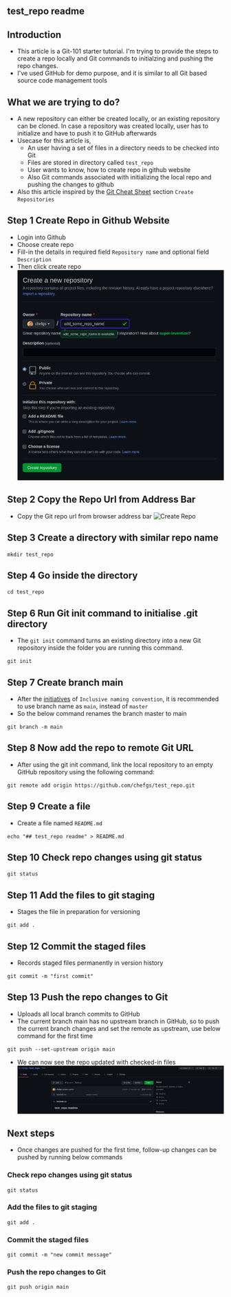 ## test_repo readme

## Introduction
- This article is a Git-101 starter tutorial. I'm trying to provide the steps to create a repo locally and Git commands to initialzing and pushing the repo changes.
- I've used GitHub for demo purpose, and it is similar to all Git based source code management tools

## What we are trying to do?
- A new repository can either be created locally, or an existing repository can be cloned. In case a repository was created locally, user has to initialize and have to push it to GitHub afterwards
- Usecase for this article is,
  - An user having a set of files in a directory needs to be checked into Git
  - Files are stored in directory called `test_repo`
  - User wants to know, how to create repo in github website
  - Also Git commands associated with initializing the local repo and pushing the changes to github
- Also this article inspired by the [Git Cheat Sheet](https://training.github.com/downloads/github-git-cheat-sheet/) section `Create Repositories`


## Step 1 Create Repo in Github Website
- Login into Github
- Choose create repo 
- Fill-in the details in required field `Repository name` and optional field `Description`
- Then click create repo 
![Create Repo](./images/git-repo-create.png)

## Step 2 Copy the Repo Url from Address Bar
- Copy the Git repo url from browser address bar
![Create Repo](./images/git-repo.png)

## Step 3 Create a directory with similar repo name
```
mkdir test_repo
```

## Step 4 Go inside the directory
```
cd test_repo
```
## Step 6 Run Git init command to initialise .git directory
- The `git init` command turns an existing directory into a new Git repository inside the folder you are running this command.
```
git init
```

## Step 7 Create branch main
- After the [initiatives](https://inclusivenaming.org/word-lists/tier-1/) of `Inclusive naming convention`, it is recommended to use branch name as `main`, instead of `master`
- So the below command renames the branch master to main
```
git branch -m main
```

## Step 8 Now add the repo to remote Git URL
- After using the git init command, link the local repository to an empty GitHub repository using the following command:
```
git remote add origin https://github.com/chefgs/test_repo.git
```

## Step 9 Create a file
- Create a file named `README.md`
```
echo "## test_repo readme" > README.md
```

## Step 10 Check repo changes using git status
```
git status
```
## Step 11 Add the files to git staging
- Stages the file in preparation for versioning
```
git add .
```

## Step 12 Commit the staged files
- Records staged files permanently in version history
```
git commit -m "first commit"
```

## Step 13 Push the repo changes to Git
- Uploads all local branch commits to GitHub
- The current branch main has no upstream branch in GitHub, so to push the current branch changes and set the remote as upstream, use below command for the first time

```
git push --set-upstream origin main
```

- We can now see the repo updated with checked-in files
![Create Repo](./images/repo-updated.png)

## Next steps
- Once changes are pushed for the first time, follow-up changes can be pushed by running below commands

### Check repo changes using git status
```
git status
```

### Add the files to git staging
```
git add .
```

### Commit the staged files
```
git commit -m "new commit message"
```

### Push the repo changes to Git
```
git push origin main
```
